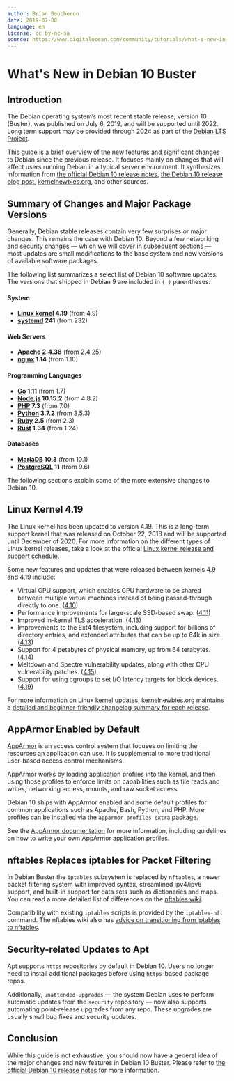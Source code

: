 ```yaml
---
author: Brian Boucheron
date: 2019-07-08
language: en
license: cc by-nc-sa
source: https://www.digitalocean.com/community/tutorials/what-s-new-in-debian-10-buster
---
```


# What's New in Debian 10 Buster

## Introduction

The Debian operating system’s most recent stable release, version 10 (Buster), was published on July 6, 2019, and will be supported until 2022. Long term support may be provided through 2024 as part of the [Debian LTS Project](https://wiki.debian.org/LTS).

This guide is a brief overview of the new features and significant changes to Debian since the previous release. It focuses mainly on changes that will affect users running Debian in a typical server environment. It synthesizes information from [the official Debian 10 release notes](https://www.debian.org/releases/buster/amd64/release-notes/), [the Debian 10 release blog post](https://www.debian.org/News/2019/20190706), [kernelnewbies.org](https://kernelnewbies.org), and other sources.

## Summary of Changes and Major Package Versions

Generally, Debian stable releases contain very few surprises or major changes. This remains the case with Debian 10. Beyond a few networking and security changes — which we will cover in subsequent sections — most updates are small modifications to the base system and new versions of available software packages.

The following list summarizes a select list of Debian 10 software updates. The versions that shipped in Debian 9 are included in `( )` parentheses:

#### System

- **[Linux kernel](https://www.kernel.org/) 4.19** (from 4.9)
- **[systemd](https://www.freedesktop.org/wiki/Software/systemd/) 241** (from 232)

#### Web Servers

- **[Apache](https://httpd.apache.org/) 2.4.38** (from 2.4.25)
- **[nginx](https://nginx.org/) 1.14** (from 1.10)

#### Programming Languages

- **[Go](https://golang.org/) 1.11** (from 1.7)
- **[Node.js](https://nodejs.org/) 10.15.2** (from 4.8.2)
- **[PHP](http://php.net/) 7.3** (from 7.0)
- **[Python](https://www.python.org/) 3.7.2** (from 3.5.3)
- **[Ruby](https://www.ruby-lang.org/) 2.5** (from 2.3)
- **[Rust](https://www.rust-lang.org) 1.34** (from 1.24)

#### Databases

- **[MariaDB](https://mariadb.org/) 10.3** (from 10.1)
- **[PostgreSQL](https://www.postgresql.org/) 11** (from 9.6)

The following sections explain some of the more extensive changes to Debian 10.

## Linux Kernel 4.19

The Linux kernel has been updated to version 4.19. This is a long-term support kernel that was released on October 22, 2018 and will be supported until December of 2020. For more information on the different types of Linux kernel releases, take a look at the official [Linux kernel release and support schedule](https://www.kernel.org/category/releases.html).

Some new features and updates that were released between kernels 4.9 and 4.19 include:

- Virtual GPU support, which enables GPU hardware to be shared between multiple virtual machines instead of being passed-through directly to one. ([4.10](https://kernelnewbies.org/Linux_4.10#Virtual_GPU_support))
- Performance improvements for large-scale SSD-based swap. ([4.11](https://kernelnewbies.org/Linux_4.11#Scalable_swapping_for_SSDs))
- Improved in-kernel TLS acceleration. ([4.13](https://kernelnewbies.org/Linux_4.13#Kernel_TLS_acceleration))
- Improvements to the Ext4 filesystem, including support for billions of directory entries, and extended attributes that can be up to 64k in size. ([4.13](https://kernelnewbies.org/Linux_4.13#Ext4_support_for_a_larger_number_of_directory_entries))
- Support for 4 petabytes of physical memory, up from 64 terabytes. ([4.14](https://kernelnewbies.org/Linux_4.14#Bigger_memory_limits))
- Meltdown and Spectre vulnerability updates, along with other CPU vulnerability patches. ([4.15](https://kernelnewbies.org/Linux_4.15#Meltdown.2FSpectre))
- Support for using cgroups to set I/O latency targets for block devices. ([4.19](https://kernelnewbies.org/Linux_4.19#Block_I.2FO_latency_controller))

For more information on Linux kernel updates, [kernelnewbies.org](https://kernelnewbies.org) maintains a [detailed and beginner-friendly changelog summary for each release](https://kernelnewbies.org/LinuxVersions).

## AppArmor Enabled by Default

[AppArmor](https://gitlab.com/apparmor/apparmor/wikis/home) is an access control system that focuses on limiting the resources an application can use. It is supplemental to more traditional user-based access control mechanisms.

AppArmor works by loading application profiles into the kernel, and then using those profiles to enforce limits on capabilities such as file reads and writes, networking access, mounts, and raw socket access.

Debian 10 ships with AppArmor enabled and some default profiles for common applications such as Apache, Bash, Python, and PHP. More profiles can be installed via the `apparmor-profiles-extra` package.

See the [AppArmor documentation](https://gitlab.com/apparmor/apparmor/wikis/Documentation) for more information, including guidelines on how to write your own AppArmor application profiles.

## nftables Replaces iptables for Packet Filtering

In Debian Buster the `iptables` subsystem is replaced by `nftables`, a newer packet filtering system with improved syntax, streamlined ipv4/ipv6 support, and built-in support for data sets such as dictionaries and maps. You can read a more detailed list of differences on the [nftables wiki](https://wiki.nftables.org/wiki-nftables/index.php/Main_differences_with_iptables).

Compatibility with existing `iptables` scripts is provided by the `iptables-nft` command. The nftables wiki also has [advice on transitioning from iptables to nftables](https://wiki.nftables.org/wiki-nftables/index.php/Moving_from_iptables_to_nftables).

## Security-related Updates to Apt

Apt supports `https` repositories by default in Debian 10. Users no longer need to install additional packages before using `https`-based package repos.

Additionally, `unattended-upgrades` — the system Debian uses to perform automatic updates from the `security` repository — now also supports automating point-release upgrades from any repo. These upgrades are usually small bug fixes and security updates.

## Conclusion

While this guide is not exhaustive, you should now have a general idea of the major changes and new features in Debian 10 Buster. Please refer to [the official Debian 10 release notes](https://www.debian.org/releases/buster/amd64/release-notes/) for more information.
